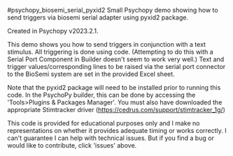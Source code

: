 #psychopy_biosemi_serial_pyxid2
Small Psychopy demo showing how to send triggers via biosemi serial adapter using pyxid2 package.
 
Created in Psychopy v2023.2.1. 

This demo shows you how to send triggers in conjunction with a text stimulus. All triggering is done using code. (Attempting to do this with a Serial Port Component in Builder doesn't seem to work very well.) Text and trigger values/corresponding lines to be raised via the serial port connector to the BioSemi system are set in the provided Excel sheet. 

Note that the pyxid2 package will need to be installed prior to running this code. In the PsychoPy builder, this can be done by accessing the 'Tools>Plugins & Packages Manager'. You must also have downloaded the appropriate Stimtracker driver (https://cedrus.com/support/stimtracker_1g/)

This code is provided for educational purposes only and I make no representations on whether it provides adequate timing or works correctly. I can't guarantee I can help with technical issues. But if you find a bug or would like to contribute, click 'issues' above.
